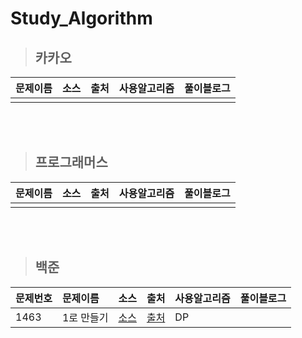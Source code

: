 # Study_Algorithm

> ## 카카오  


|문제이름|소스|출처|사용알고리즘|풀이블로그|
|:---|:---:|:---:|:---|:---|
||||||

<br/><br/>

> ## 프로그래머스  


|문제이름|소스|출처|사용알고리즘|풀이블로그|
|:---|:---:|:---:|:---|:---|
||||||

<br/><br/>

> ## 백준  


|문제번호|문제이름|소스|출처|사용알고리즘|풀이블로그|
|:---|:---|:---:|:---:|:---|:---|
|1463|1로 만들기|[소스](https://github.com/p41155a/Study_Algorithm/blob/main/%E1%84%87%E1%85%A2%E1%86%A8%E1%84%8C%E1%85%AE%E1%86%AB/1463/1463/main.swift)|[출처](https://www.acmicpc.net/problem/1463)|DP||

